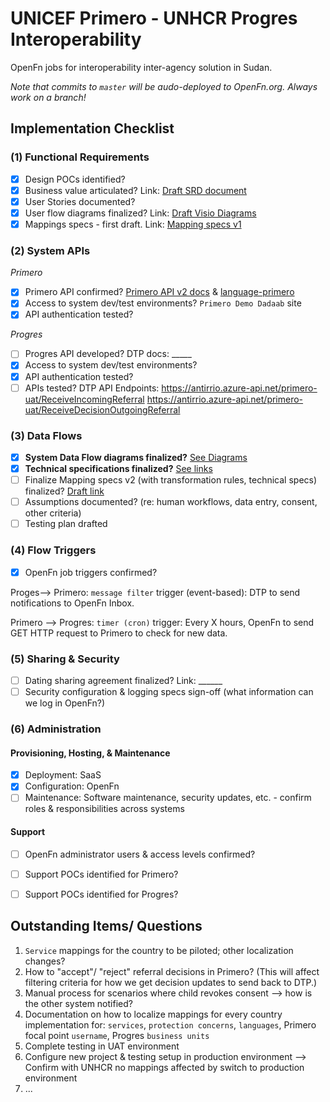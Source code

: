 # UNICEF Primero - UNHCR Progres Interoperability 

OpenFn jobs for interoperability inter-agency solution in Sudan.  

*Note that commits to `master` will be audo-deployed to OpenFn.org. Always work on a branch!*

## Implementation Checklist
### (1) Functional Requirements
- [x] Design POCs identified? 
- [x] Business value articulated? Link: [Draft SRD document](https://unhcr365.sharepoint.com/:w:/r/teams/Project-I-UNICEF/_layouts/15/Doc.aspx?sourcedoc=%7B6C92757A-CA36-4ADE-92A7-F9A9304AFA0C%7D&file=SRD_DTP_PRIMERO_draft.docx&action=default&mobileredirect=true)
- [x] User Stories documented? 
- [x] User flow diagrams finalized? Link: [Draft Visio Diagrams](https://unhcr365.sharepoint.com/teams/Project-I-UNICEF/Shared%20Documents/Forms/AllItems.aspx?FolderCTID=0x012000FE55EBBDFA20F3418A44FE405F074C05&viewid=183bd8b2%2D9833%2D4e49%2D865a%2D3103fd2ef066&id=%2Fteams%2FProject%2DI%2DUNICEF%2FShared%20Documents%2FGeneral%2FBusiness%20Analysis%2FProcess)
- [x] Mappings specs - first draft. Link: [Mapping specs v1](https://docs.google.com/spreadsheets/d/1ieoiGsdGuOA1E3jbw0lWkW-H-V9RzrtxYUdrRsHpOF4/edit#gid=1296754513)

### (2) System APIs
_Primero_
- [x] Primero API confirmed? [Primero API v2 docs](https://github.com/primeroIMS/primero/blob/development_v2/README.md) & [language-primero](https://github.com/OpenFn/language-primero)
- [x] Access to system dev/test environments? `Primero Demo Dadaab` site
- [x] API authentication tested? 

_Progres_
- [ ] Progres API developed? DTP docs: _____
- [x] Access to system dev/test environments? 
- [x] API authentication tested? 
- [ ] APIs tested? 
DTP API Endpoints: 
https://antirrio.azure-api.net/primero-uat/ReceiveIncomingReferral
https://antirrio.azure-api.net/primero-uat/ReceiveDecisionOutgoingReferral

### (3) Data Flows
- [x] **System Data Flow diagrams finalized?** [See Diagrams](https://docs.google.com/presentation/d/1S_BuMzJ2MzcvJCoHUPWxkfwYkFP-V-ValIWH4EP3Cj8/edit)
- [x] **Technical specifications finalized?** [See links](https://docs.google.com/document/d/1my6LFr6Fq98wG3dDcURcl9THBrWG7hHLurchJC59Zos/edit?usp=sharing)
- [ ] Finalize Mapping specs v2 (with transformation rules, technical specs) finalized? [Draft link](https://docs.google.com/spreadsheets/d/1ieoiGsdGuOA1E3jbw0lWkW-H-V9RzrtxYUdrRsHpOF4/edit#gid=1824703789)
- [ ] Assumptions documented? (re: human workflows, data entry, consent, other criteria)
- [ ] Testing plan drafted 

### (4) Flow Triggers
- [x] OpenFn job triggers confirmed?

Proges--> Primero: `message filter` trigger (event-based): DTP to send notifications to OpenFn Inbox. 

Primero --> Progres: `timer (cron)` trigger: Every X hours, OpenFn to send GET HTTP request to Primero to check for new data. 

### (5) Sharing & Security
- [ ] Dating sharing agreement finalized? Link: ______
- [ ] Security configuration & logging specs sign-off (what information can we log in OpenFn?)

### (6) Administration
#### Provisioning, Hosting, & Maintenance
- [x] Deployment: SaaS
- [x] Configuration: OpenFn
- [ ] Maintenance: Software maintenance, security updates, etc. - confirm roles & responsibilities across systems 

#### Support
- [ ] OpenFn administrator users & access levels confirmed? 
- [ ] Support POCs identified for Primero? 
- [ ] Support POCs identified for Progres? 


## Outstanding Items/ Questions
1. `Service` mappings for the country to be piloted; other localization changes? 
2. How to "accept"/ "reject" referral decisions in Primero? (This will affect filtering criteria for how we get decision updates to send back to DTP.)
3. Manual process for scenarios where child revokes consent --> how is the other system notified? 
4. Documentation on how to localize mappings for every country implementation for: `services`, `protection concerns`, `languages`, Primero focal point `username`, Progres `business units` 
5. Complete testing in UAT environment
6. Configure new project & testing setup in production environment --> Confirm with UNHCR no mappings affected by switch to production environment
7. ... 
